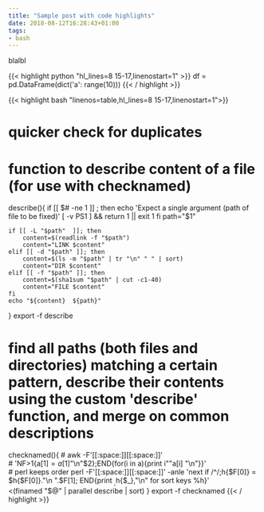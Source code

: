 ```yaml
---
title: "Sample post with code highlights"
date: 2018-08-12T16:28:43+01:00
tags: 
- bash
---
```


blalbl

{{< highlight python "hl_lines=8 15-17,linenostart=1" >}}
	df = pd.DataFrame(dict('a': range(10)))
{{< / highlight >}}


{{< highlight bash "linenos=table,hl_lines=8 15-17,linenostart=1">}}
# quicker check for duplicates
# function to describe content of a file (for use with checknamed)
describe(){
    if [[ $# -ne 1 ]] ; then
        echo 'Expect a single argument (path of file to be fixed)'
        [ -v PS1 ] && return 1 || exit 1
    fi
    path="$1"

    if [[ -L "$path"  ]]; then
        content=$(readlink -f "$path")
        content="LINK $content"
    elif [[ -d "$path" ]]; then
        content=$(ls -m "$path" | tr "\n" " " | sort)
        content="DIR $content"
    elif [[ -f "$path" ]]; then
        content=$(sha1sum "$path" | cut -c1-40)
        content="FILE $content"
    fi
    echo "${content}  ${path}"
}
export -f describe

# find all paths (both files and directories) matching a certain pattern, describe their contents using the custom 'describe' function, and merge on common descriptions
checknamed(){
    # awk -F'[[:space:]][[:space:]]' \
    # 'NF>1{a[$1] = a[$1]"\n"$2};END{for(i in a){print i""a[i] "\n"}}' \
    # perl keeps order
    perl -F'[[:space:]][[:space:]]' -anle 'next if /^$/;$h{$F[0]} = $h{$F[0]}."\n ".$F[1];
        END{print $_,$h{$_},"\n" for sort keys %h}' \
    <(finamed "$@" | parallel describe | sort)
}
export -f checknamed
{{< / highlight >}}
